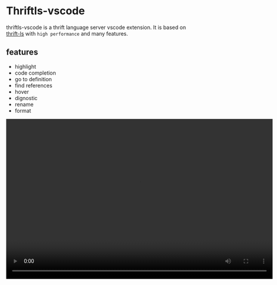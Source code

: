 # Thriftls-vscode

thriftls-vscode is a thrift language server vscode extension. It is based on [thrift-ls](https://github.com/joyme123/thrift-ls) 
with `high performance` and many features. 

## features

- highlight
- code completion
- go to definition
- find references
- hover
- dignostic
- rename
- format

<video width="720" height="432" controls>
    <source src="demo.mp4" type="video/md4">
</video>
